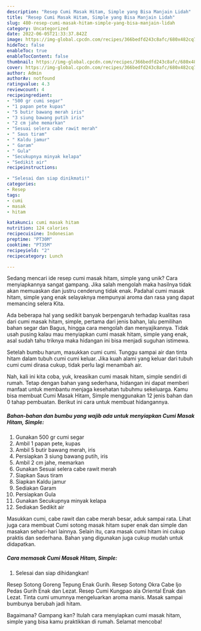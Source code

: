 ```yaml
---
description: "Resep Cumi Masak Hitam, Simple yang Bisa Manjain Lidah"
title: "Resep Cumi Masak Hitam, Simple yang Bisa Manjain Lidah"
slug: 480-resep-cumi-masak-hitam-simple-yang-bisa-manjain-lidah
category: Uncategorized
date: 2022-06-05T21:33:37.842Z
image: https://img-global.cpcdn.com/recipes/366bedfd243c8afc/680x482cq70/cumi-masak-hitam-simple-foto-resep-utama.jpg
hideToc: false
enableToc: true
enableTocContent: false
thumbnail: https://img-global.cpcdn.com/recipes/366bedfd243c8afc/680x482cq70/cumi-masak-hitam-simple-foto-resep-utama.jpg
cover: https://img-global.cpcdn.com/recipes/366bedfd243c8afc/680x482cq70/cumi-masak-hitam-simple-foto-resep-utama.jpg
author: Admin
authorAv: notfound
ratingvalue: 4.3
reviewcount: 4
recipeingredient:
- "500 gr cumi segar"
- "1 papan pete kupas"
- "5 butir bawang merah iris"
- "3 siung bawang putih iris"
- "2 cm jahe memarkan"
- "Sesuai selera cabe rawit merah"
- " Saus tiram"
- " Kaldu jamur"
- " Garam"
- " Gula"
- "Secukupnya minyak kelapa"
- "Sedikit air"
recipeinstructions:

- "Selesai dan siap dinikmati!"
categories:
- Resep
tags:
- cumi
- masak
- hitam

katakunci: cumi masak hitam 
nutrition: 124 calories
recipecuisine: Indonesian
preptime: "PT30M"
cooktime: "PT35M"
recipeyield: "2"
recipecategory: Lunch

---
```





Sedang mencari ide resep cumi masak hitam, simple yang unik? Cara menyiapkannya sangat gampang. Jika salah mengolah maka hasilnya tidak akan memuaskan dan justru cenderung tidak enak. Padahal cumi masak hitam, simple yang enak selayaknya mempunyai aroma dan rasa yang dapat memancing selera Kita.





Ada beberapa hal yang sedikit banyak berpengaruh terhadap kualitas rasa dari cumi masak hitam, simple, pertama dari jenis bahan, lalu pemilihan bahan segar dan Bagus, hingga cara mengolah dan menyajikannya. Tidak usah pusing kalau mau menyiapkan cumi masak hitam, simple yang enak,      asal sudah tahu triknya maka hidangan ini bisa menjadi suguhan istimewa.














Setelah bumbu harum, masukkan cumi cumi. Tunggu sampai air dan tinta hitam dalam tubuh cumi cumi keluar. Jika kuah alami yang keluar dari tubuh cumi cumi dirasa cukup, tidak perlu lagi menambah air.






Nah, kali ini kita coba, yuk, kreasikan cumi masak hitam, simple sendiri di rumah. Tetap dengan bahan yang sederhana, hidangan ini dapat memberi manfaat untuk membantu menjaga kesehatan tubuhmu sekeluarga. Kamu bisa membuat Cumi Masak Hitam, Simple menggunakan 12 jenis bahan dan 0 tahap pembuatan. Berikut ini cara untuk membuat hidangannya.

<!--inarticleads1-->

##### Bahan-bahan dan bumbu yang wajib ada untuk menyiapkan Cumi Masak Hitam, Simple:

1. Gunakan 500 gr cumi segar
1. Ambil 1 papan pete, kupas
1. Ambil 5 butir bawang merah, iris
1. Persiapkan 3 siung bawang putih, iris
1. Ambil 2 cm jahe, memarkan
1. Gunakan Sesuai selera cabe rawit merah
1. Siapkan  Saus tiram
1. Siapkan  Kaldu jamur
1. Sediakan  Garam
1. Persiapkan  Gula
1. Gunakan Secukupnya minyak kelapa
1. Sediakan Sedikit air


Masukkan cumi, cabe rawit dan cabe merah besar, aduk sampai rata. Lihat juga cara membuat Cumi sotong masak hitam super enak dan simple dan masakan sehari-hari lainnya. Selain itu, cara masak cumi hitam ini cukup praktis dan sederhana. Bahan yang digunakan juga cukup mudah untuk didapatkan. 

<!--inarticleads2-->

##### Cara memasak Cumi Masak Hitam, Simple:


1. Selesai dan siap dihidangkan!

Resep Sotong Goreng Tepung Enak Gurih. Resep Sotong Okra Cabe Ijo Pedas Gurih Enak dan Lezat. Resep Cumi Kungpao ala Oriental Enak dan Lezat. Tinta cumi umumnya mengeluarkan aroma manis. Masak sampai bumbunya berubah jadi hitam. 

Bagaimana? Gampang kan? Itulah cara menyiapkan cumi masak hitam, simple yang bisa kamu praktikkan di rumah. Selamat mencoba!
